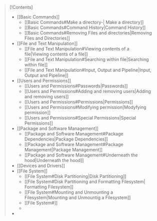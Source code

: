 > [!Contents]
>- [[Basic Commands]]
> 	- [[Basic Commands#Make a directory-| Make a directory]]
> 	- [[Basic Commands#Command History|Command History]]
> 	- [[Basic Commands#Removing Files and directories|Removing Files and Directories]] 
>- [[File and Text Manipulation]]
>	- [[File and Text Manipulation#Viewing contents of a file|Viewing contents of a file]]
>	- [[File and Text Manipulation#Searching within file|Searching within file]]
>	- [[File and Text Manipulation#Input, Output and Pipeline|Input, Output and Pipeline]]
>- [[Users and Permissions]]
>	- [[Users and Permissions#Passwords|Passwords]]
>	- [[Users and Permissions#Adding and removing users|Adding and removing users]]
>	- [[Users and Permissions#Permissions|Permissions]]
>	- [[Users and Permissions#Modifying permission|Modyfying permission]]
>	- [[Users and Permissions#Special Permissions|Special Permissions]]
>- [[Package and Software Management]]
>	- [[Package and Software Management#Package Dependencies|Package Dependencies]]
>	- [[Package and Software Management#Package Management|Package Management]]
>	- [[Package and Software Management#Underneath the hood|Underneath the hood]]
>- [[Devices and Drivers]]
>- [[File System]]
>	- [[File System#Disk Partitioning|Disk Partitioning]]
>	- [[File System#Disk Partitioning and Formatting Filesystem| Formatting Filesystem]]
>	- [[File System#Mounting and Unmounting a Filesystem|Mounting and Unmountig a Filesystem]]
>	- [[File System#]]
>	- 
>- 



